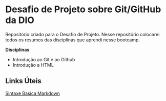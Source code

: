 # Desafio de Projeto sobre Git/GitHub da DIO
Repositório criado para o Desafio de Projeto.
Nesse repositório colocarei todos os resumos das disciplinas que aprendi nesse bootcamp.


**Disciplinas**

- Introdução ao Git e ao Github
- Introdução a HTML

## Links Úteis
[Sintaxe Basica Markdown](https://www.markdownguide.org/basic-syntax/)